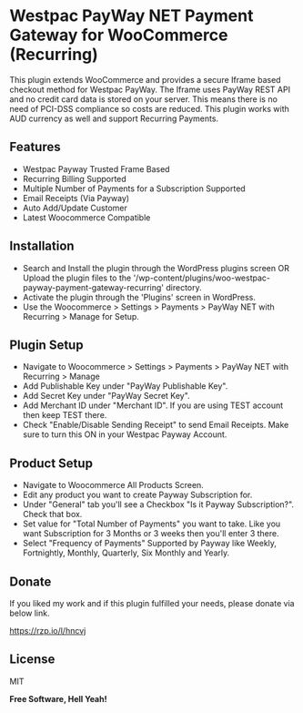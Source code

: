 # Westpac PayWay NET Payment Gateway for WooCommerce (Recurring)

This plugin extends WooCommerce and provides a secure Iframe based checkout method for Westpac PayWay. The Iframe uses PayWay REST API and no credit card data is stored on your server. This means there is no need of PCI-DSS compliance so costs are reduced. This plugin works with AUD currency as well and support Recurring Payments.

## Features
- Westpac Payway Trusted Frame Based
- Recurring Billing Supported
- Multiple Number of Payments for a Subscription Supported
- Email Receipts (Via Payway)
- Auto Add/Update Customer
- Latest Woocommerce Compatible

## Installation

- Search and Install the plugin through the WordPress plugins screen OR Upload the plugin files to the '/wp-content/plugins/woo-westpac-payway-payment-gateway-recurring' directory.
- Activate the plugin through the 'Plugins' screen in WordPress.
- Use the Woocommerce > Settings > Payments > PayWay NET with Recurring > Manage for Setup.


## Plugin Setup
- Navigate to Woocommerce > Settings > Payments > PayWay NET with Recurring > Manage
- Add Publishable Key under "PayWay Publishable Key".
- Add Secret Key under "PayWay Secret Key".
- Add Merchant ID under "Merchant ID". If you are using TEST account then keep TEST there.
- Check "Enable/Disable Sending Receipt" to send Email Receipts. Make sure to turn this ON in your Westpac Payway Account.

## Product Setup

- Navigate to Woocommerce All Products Screen.
- Edit any product you want to create Payway Subscription for.
- Under "General" tab you'll see a Checkbox "Is it Payway Subscription?". Check that box.
- Set value for "Total Number of Payments" you want to take. Like you want Subscription for 3 Months or 3 weeks then you'll enter 3 there.
- Select "Frequency of Payments" Supported by Payway like Weekly, Fortnightly, Monthly, Quarterly, Six Monthly and Yearly.

## Donate

If you liked my work and if this plugin fulfilled your needs, please donate via below link.

https://rzp.io/l/hncvj

## License

MIT

**Free Software, Hell Yeah!**
